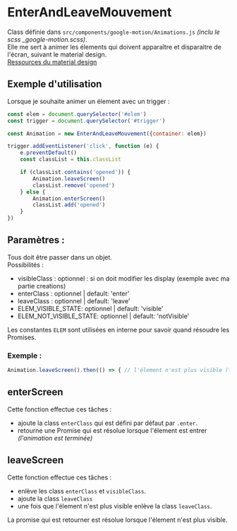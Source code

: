 # EnterAndLeaveMouvement
Class définie dans `src/components/google-motion/Animations.js` *(inclu le scss _google-motion.scss)*. <br />
Elle me sert à animer les élements qui doivent apparaître et disparaitre de l'écran, suivant le material design. <br />
[Ressources du material design](https://material.google.com/motion/movement.html#) <br />

## Exemple d'utilisation
Lorsque je souhaite animer un élement avec un trigger : 
``` javascript
const elem = document.querySelector('#elem')
const trigger = document.querySelector('#trigger')

const Animation = new EnterAndLeaveMouvement({container: elem})

trigger.addEventListener('click', function (e) {
	e.preventDefault()
	const classList = this.classList

	if (classList.contains('opened')) {
		Animation.leaveScreen()
		classList.remove('opened')
	} else {
		Animation.enterScreen()
		classList.add('opened')
	}
})
```

## Paramètres :
Tous doit être passer dans un objet. <br />
Possibilités :
- visibleClass : optionnel : si on doit modifier les display (exemple avec ma partie creations)
- enterClass : optionnel | default: 'enter'
- leaveClass : optionnel | default: 'leave'
- ELEM_VISIBLE_STATE: optionnel | default: 'visible'
- ELEM_NOT_VISIBLE_STATE: optionnel | default: 'notVisible'

Les constantes `ELEM` sont utilisées en interne pour savoir quand résoudre les Promises. <br >
### Exemple :
``` javascript
Animation.leaveScreen().then(() => { // l'élement n'est plus visible (transition terminée)  })
``` 

## enterScreen
Cette fonction effectue ces tâches :
- ajoute la class `enterClass` qui est défini par défaut par `.enter`.
- retourne une Promise qui est résolue lorsque l'élement est entrer *(l'animation est terminée)*

## leaveScreen
Cette fonction effectue ces tâches :
- enlève les class `enterClass` et `visibleClass`.
- ajoute la class `leaveClass`
- une fois que l'élement n'est plus visible enlève la class `leaveClass`.

La promise qui est retourner est résolue lorsque l'élement n'est plus visible. 
